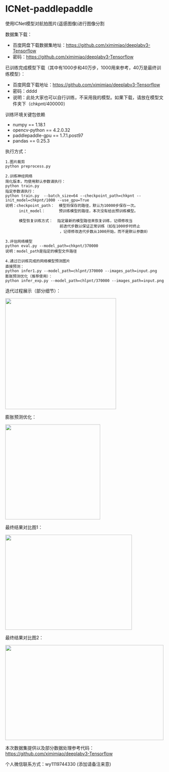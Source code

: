 # ICNet-paddlepaddle

使用ICNet模型对航拍图片(遥感图像)进行图像分割

数据集下载：
* 百度网盘下载数据集地址：https://github.com/ximimiao/deeplabv3-Tensorflow
* 密码：https://github.com/ximimiao/deeplabv3-Tensorflow

已训练完成模型下载（其中有1000步和40万步，1000用来参考，40万是最终训练模型）：
* 百度网盘下载地址：https://github.com/ximimiao/deeplabv3-Tensorflow
* 密码：dddd
* 说明：此处大家也可以自行训练，不采用我的模型。如果下载，请放在模型文件夹下（chkpnt/400000）

训练环境关键包依赖
* numpy == 1.18.1
* opencv-python == 4.2.0.32
* paddlepaddle-gpu == 1.7.1.post97
* pandas == 0.25.3

执行方式：
```
1.图片裁剪
python preprocess.py 

2.训练神经网络
简化版本，均使用默认参数请执行：
python train.py 
指定参数请执行：              
python train.py  --batch_size=64 --checkpoint_path=chkpnt --init_model=chkpnt/1000 --use_gpu=True
说明：checkpoint_path：  模型将保存的路径，默认为10000步保存一次。
      init_model：      预训练模型的路径，本次没有给出预训练模型。
      
      模型恢复训练方式：  指定最新的模型路径来恢复训练，记得修改当
                        前迭代步数以保证正常训练（如在1000步时终止
                        ，记得修改迭代步数从1000开始，而不是默认参数0）
     
3.评估网络模型
python eval.py --model_path=chkpnt/370000
说明：model_path是指定的模型文件路径

4.通过已训练完成的网络模型预测图片
直接预测：
python infer1.py --model_path=chlpnt/370000 --images_path=input.png
膨胀预测优化（推荐使用）：
python infer_exp.py --model_path=chlpnt/370000 --images_path=input.png
```
迭代过程展示（部分细节）：

<img src="https://github.com/wangye707/ICNet-paddlepaddle/blob/master/1.jpg" width="350" height="350" />

膨胀预测优化：

<img src="https://github.com/wangye707/ICNet-paddlepaddle/blob/master/2.jpg" width="300" height="300" />

最终结果对比图1：

<img src="https://github.com/wangye707/ICNet-paddlepaddle/blob/master/3.jpg" width="400" height="300" />

最终结果对比图2：

<img src="https://github.com/wangye707/ICNet-paddlepaddle/blob/master/4.jpg" width="500" height="300" />

本次数据集提供以及部分数据处理参考代码：https://github.com/ximimiao/deeplabv3-Tensorflow

个人微信联系方式：wy1119744330 (添加请备注来意)
